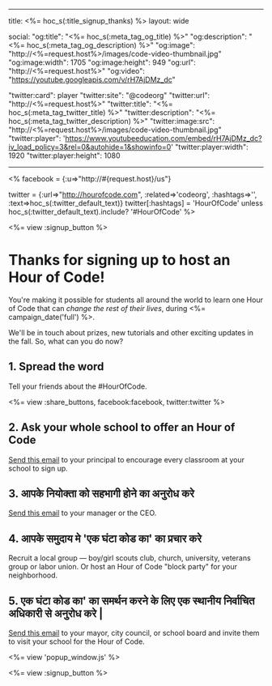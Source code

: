 * * *

title: <%= hoc_s(:title_signup_thanks) %> layout: wide

social: "og:title": "<%= hoc_s(:meta_tag_og_title) %>" "og:description": "<%= hoc_s(:meta_tag_og_description) %>" "og:image": "http://<%=request.host%>/images/code-video-thumbnail.jpg" "og:image:width": 1705 "og:image:height": 949 "og:url": "http://<%=request.host%>" "og:video": "https://youtube.googleapis.com/v/rH7AjDMz_dc"

"twitter:card": player "twitter:site": "@codeorg" "twitter:url": "http://<%=request.host%>" "twitter:title": "<%= hoc_s(:meta_tag_twitter_title) %>" "twitter:description": "<%= hoc_s(:meta_tag_twitter_description) %>" "twitter:image:src": "http://<%=request.host%>/images/code-video-thumbnail.jpg" "twitter:player": 'https://www.youtubeeducation.com/embed/rH7AjDMz_dc?iv_load_policy=3&rel=0&autohide=1&showinfo=0' "twitter:player:width": 1920 "twitter:player:height": 1080

* * *

<% facebook = {:u=>"http://#{request.host}/us"}

twitter = {:url=>"http://hourofcode.com", :related=>'codeorg', :hashtags=>'', :text=>hoc_s(:twitter_default_text)} twitter[:hashtags] = 'HourOfCode' unless hoc_s(:twitter_default_text).include? '#HourOfCode' %>

<%= view :signup_button %>

# Thanks for signing up to host an Hour of Code!

You're making it possible for students all around the world to learn one Hour of Code that can *change the rest of their lives*, during <%= campaign_date('full') %>.

We'll be in touch about prizes, new tutorials and other exciting updates in the fall. So, what can you do now?

## 1. Spread the word

Tell your friends about the #HourOfCode.

<%= view :share_buttons, facebook:facebook, twitter:twitter %>

## 2. Ask your whole school to offer an Hour of Code

[Send this email](<%= resolve_url('/resources#email') %>) to your principal to encourage every classroom at your school to sign up.

## 3. आपके नियोक्ता को सहभागी होने का अनुरोध करे

[Send this email](<%= resolve_url('/resources#email') %>) to your manager or the CEO.

## 4. आपके समुदाय मे 'एक घंटा कोड का' का प्रचार करे

Recruit a local group — boy/girl scouts club, church, university, veterans group or labor union. Or host an Hour of Code "block party" for your neighborhood.

## 5. एक घंटा कोड का' का समर्थन करने के लिए एक स्थानीय निर्वाचित अधिकारी से अनुरोध करे |

[Send this email](<%= resolve_url('/resources#politicians') %>) to your mayor, city council, or school board and invite them to visit your school for the Hour of Code.

<%= view 'popup_window.js' %>

<%= view :signup_button %>